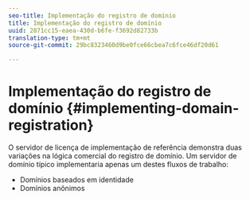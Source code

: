 ```yaml
---
seo-title: Implementação do registro de domínio
title: Implementação do registro de domínio
uuid: 2871cc15-eaea-430d-b6fe-f3692d82733b
translation-type: tm+mt
source-git-commit: 29bc8323460d9be0fce66cbea7c6fce46df20d61

---
```



# Implementação do registro de domínio {#implementing-domain-registration}

O servidor de licença de implementação de referência demonstra duas variações na lógica comercial do registro de domínio. Um servidor de domínio típico implementaria apenas um destes fluxos de trabalho:

* Domínios baseados em identidade
* Domínios anônimos

